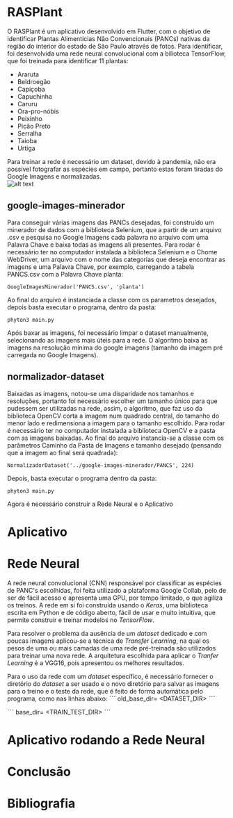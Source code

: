 # RASPlant

  O RASPlant é um aplicativo desenvolvido em Flutter, com o objetivo de identificar Plantas Alimentícias Não Convencionais (PANCs) nativas da região do interior do estado de São Paulo através de fotos. Para identificar, foi desenvolvida uma rede neural convolucional com a bilioteca TensorFlow, que foi treinada para identificar 11 plantas:
 * Araruta
 * Beldroegão
 * Capiçoba
 * Capuchinha
 * Caruru
 * Ora-pro-nóbis
 * Peixinho
 * Picão Preto
 * Serralha
 * Taioba
 * Urtiga

 Para treinar a rede é necessário um dataset, devido à pandemia, não era possível fotografar as espécies em campo, portanto estas foram tiradas do Google Imagens e normalizadas.
<br>   ![alt text](https://github.com/matheoxz/identificacao-vegetal/blob/master/.imagens_readme/Screenshot%20from%202020-11-25%2019-29-52.png)

## google-images-minerador
  Para conseguir várias imagens das PANCs desejadas, foi construído um minerador de dados com a biblioteca Selenium, que a partir de um arquivo .csv e pesquisa no Google Imagens cada palavra no arquivo com uma Palavra Chave e baixa todas as imagens ali presentes.
  Para rodar é necessário ter no computador instalada a biblioteca Selenium e o Chome WebDriver, um arquivo com o nome das categorias que deseja encontrar as imagens e uma Palavra Chave, por exemplo, carregando a tabela PANCS.csv com a Palavra Chave planta:

    GoogleImagesMinerador('PANCS.csv', 'planta')

  Ao final do arquivo é instanciada a classe com os parametros desejados, depois basta executar o programa, dentro da pasta:

    phyton3 main.py

  Após baxar as imagens, foi necessário limpar o dataset manualmente, selecionando as imagens mais úteis para a rede. O algoritmo baixa as imagens na resolução mínima do google imagens (tamanho da imagem pré carregada no Google Imagens).

## normalizador-dataset
  Baixadas as imagens, notou-se uma disparidade nos tamanhos e resoluções, portanto foi necessário escolher um tamanho único para que pudessem ser utilizadas na rede, assim, o algoritmo, que faz uso da biblioteca OpenCV corta a imagem num quadrado central, do tamanho do menor lado e redimensiona a imagem para o tamanho escolhido.
    Para rodar é necessário ter no computador instalada a biblioteca OpenCV e a pasta com as imagens baixadas. Ao final do arquivo instancia-se a classe com os parâmetros Caminho da Pasta de Imagens e tamanho desejado (pensando que a imagem ao final será quadrada):

    NormalizadorDataset('../google-images-minerador/PANCS', 224)

  Depois, basta executar o programa dentro da pasta:

    phyton3 main.py

  Agora é necessário construir a Rede Neural e o Aplicativo

  # Aplicativo

  # Rede Neural
  A rede neural convolucional (CNN) responsável por classificar as espécies de PANC's escolhidas, foi feita utilizado a plataforma Google Collab, pelo de ser de fácil acesso e apresenta uma GPU, por tempo limitado, o que agiliza os treinos. A rede em si foi construída usando o _Keras_, uma biblioteca escrita em Python e de código aberto, fácil de usar e muito intuitiva, que permite construir e treinar modelos no _TensorFlow_.

  Para resolver o problema da ausência de um _dataset_ dedicado e com poucas imagens aplicou-se a técnica de _Transfer Learning_, na qual os pesos de uma ou mais camadas de uma rede pré-treinada são utilizados para treinar uma nova rede. A arquitetura escolhida para aplicar o _Tranfer Learning_ é a VGG16, pois apresentou os melhores resultados.

  Para o uso da rede com um _dataset_ específico, é necessário fornecer o diretório do _dataset_ a ser usado e o novo diretório para salvar as imagens para o treino e o teste da rede, que é feito de forma automática pelo programa, como nas linhas abaixo:
  ˋˋˋ
  old_base_dir= <DATASET_DIR>
  ˋˋˋ

   ˋˋˋ
   base_dir= <TRAIN_TEST_DIR>
   ˋˋˋ

  # Aplicativo rodando a Rede Neural

  # Conclusão

  # Bibliografia
